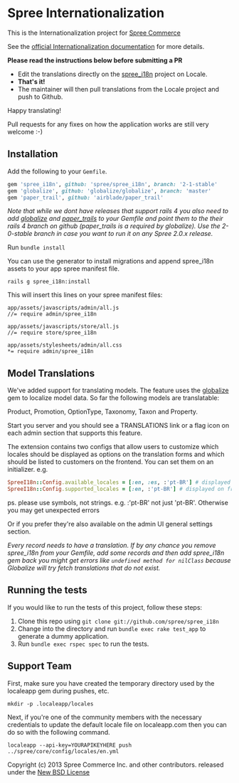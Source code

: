 # Spree Internationalization

This is the Internationalization project for [Spree Commerce][1]

See the [official Internationalization documentation][2] for more details.

**Please read the instructions below before submitting a PR**

- Edit the translations directly on the [spree_i18n][5] project on Locale.
- **That's it!**
- The maintainer will then pull translations from the Locale project and push to Github.

Happy translating!

Pull requests for any fixes on how the application works are still very welcome :-)

## Installation

Add the following to your `Gemfile`. 

```ruby
gem 'spree_i18n', github: 'spree/spree_i18n', branch: '2-1-stable'
gem 'globalize', github: 'globalize/globalize', branch: 'master'
gem 'paper_trail', github: 'airblade/paper_trail'
```

*Note that while we dont have releases that support rails 4 you also need to
add [globalize][7] and [paper_trails][8] to your Gemfile and point them to the
their rails 4 branch on github (paper_trails is a required by globalize). Use
the 2-0-stable branch in case you want to run it on any Spree 2.0.x release.*

Run `bundle install`

You can use the generator to install migrations and append spree_i18n assets to
your app spree manifest file.

    rails g spree_i18n:install

This will insert this lines on your spree manifest files:

    app/assets/javascripts/admin/all.js
    //= require admin/spree_i18n

    app/assets/javascripts/store/all.js
    //= require store/spree_i18n

    app/assets/stylesheets/admin/all.css
    *= require admin/spree_i18n

## Model Translations

We've added support for translating models. The feature uses the [globalize][3]
gem to localize model data. So far the following models are translatable:

  Product, Promotion, OptionType, Taxonomy, Taxon and Property.

Start you server and you should see a TRANSLATIONS link or a flag icon on each
admin section that supports this feature.

The extension contains two configs that allow users to customize which locales
should be displayed as options on the translation forms and which should be
listed to customers on the frontend. You can set them on an initializer. e.g.

```ruby
SpreeI18n::Config.available_locales = [:en, :es, :'pt-BR'] # displayed on translation forms
SpreeI18n::Config.supported_locales = [:en, :'pt-BR'] # displayed on frontend select box
```

ps. please use symbols, not strings. e.g. :'pt-BR' not just 'pt-BR'. Otherwise
you may get unexpected errors

Or if you prefer they're also available on the admin UI general settings section.

*Every record needs to have a translation. If by any chance you remove spree_i18n
from your Gemfile, add some records and then add spree_i18n gem back you might get
errors like ``undefined method for nilClass`` because Globalize will try fetch
translations that do not exist.*

## Running the tests

If you would like to run the tests of this project, follow these steps:

1. Clone this repo using `git clone git://github.com/spree/spree_i18n`
2. Change into the directory and run `bundle exec rake test_app` to generate a dummy application.
3. Run `bundle exec rspec spec` to run the tests.

## Support Team

First, make sure you have created the temporary directory used by the localeapp gem during pushes, etc.

```
mkdir -p .localeapp/locales
```

Next, if you're one of the community members with the necessary credentials to update the default locale file on localeapp.com then you can do so with the following command.

```
localeapp --api-key=YOURAPIKEYHERE push ../spree/core/config/locales/en.yml
```

Copyright (c) 2013 Spree Commerce Inc. and other contributors. released under the [New BSD License][6]

[1]: http://spreecommerce.com
[2]: http://guides.spreecommerce.com/i18n.html
[3]: https://github.com/globalize/globalize
[4]: http://www.localeapp.com
[5]: http://www.localeapp.com/projects/4605
[6]: https://github.com/spree/spree_i18n/tree/master/LICENSE
[7]: https://github.com/globalize/globalize/
[8]: https://github.com/airblade/paper_trail
